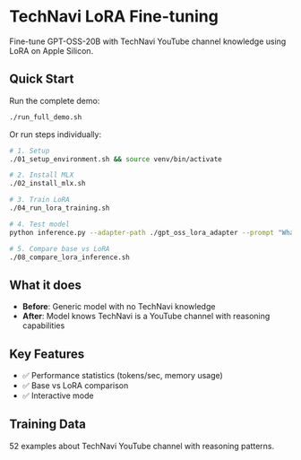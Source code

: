# TechNavi LoRA Fine-tuning

Fine-tune GPT-OSS-20B with TechNavi YouTube channel knowledge using LoRA on Apple Silicon.

## Quick Start

Run the complete demo:
```bash
./run_full_demo.sh
```

Or run steps individually:
```bash
# 1. Setup
./01_setup_environment.sh && source venv/bin/activate

# 2. Install MLX
./02_install_mlx.sh

# 3. Train LoRA
./04_run_lora_training.sh

# 4. Test model
python inference.py --adapter-path ./gpt_oss_lora_adapter --prompt "What is TechNavi?"

# 5. Compare base vs LoRA
./08_compare_lora_inference.sh
```

## What it does

- **Before**: Generic model with no TechNavi knowledge
- **After**: Model knows TechNavi is a YouTube channel with reasoning capabilities

## Key Features

- ✅ Performance statistics (tokens/sec, memory usage)
- ✅ Base vs LoRA comparison
- ✅ Interactive mode

## Training Data

52 examples about TechNavi YouTube channel with reasoning patterns.

